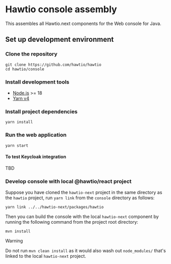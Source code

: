 # Hawtio console assembly

This assembles all Hawtio.next components for the Web console for Java.

## Set up development environment

### Clone the repository

    git clone https://github.com/hawtio/hawtio
    cd hawtio/console

### Install development tools

* [Node.js](http://nodejs.org) >= 18
* [Yarn v4](https://yarnpkg.com)

### Install project dependencies

    yarn install

### Run the web application

    yarn start

#### To test Keycloak integration

TBD

### Develop console with local @hawtio/react project

Suppose you have cloned the `hawtio-next` project in the same directory as the `hawtio` project, run `yarn link` from the `console` directory as follows:

    yarn link ../../hawtio-next/packages/hawtio

Then you can build the console with the local `hawtio-next` component by running the following command from the project root directory:

    mvn install

> [!WARNING]
> Do not run `mvn clean install` as it would also wash out `node_modules/` that's linked to the local `hawtio-next` project.
